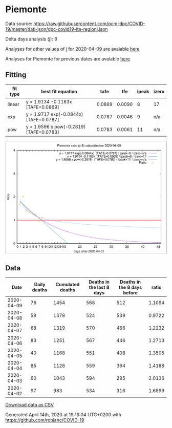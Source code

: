 # Piemonte

Data source: https://raw.githubusercontent.com/pcm-dpc/COVID-19/master/dati-json/dpc-covid19-ita-regioni.json

Delta days analysis (j): 8

Analyses for other values of j for 2020-04-09 are avalable [here](../2020-04-09/README.md)

Analyses for Piemonte for previous dates are avalable [here](../README.md)

## Fitting 
|fit type|best fit equation|tafe|tfe|ipeak|izero|
|-------|-----|--------|------|---|---|
|linear|y = 1.9134 -0.1183x  [TAFE=0.0869]|0.0869|0.0090|8|17|
|exp|y = 1.9717 exp(-0.0844x)  [TAFE=0.0787]|0.0787|0.0046|9|n/a|
|pow|y = 1.9596 x pow(-0.2819)  [TAFE=0.0783]|0.0783|0.0061|11|n/a|

![Plot](COVID-19_piemonte_j8_2020-04-09.png)

## Data
|Date|Daily deaths|Cumulated deaths|Deaths in the last 8 days|Deaths in the 8 days before|ratio|
|----|----------|-----------|-------|--------------------|-----|
|2020-04-09|76|1454|568|512|1.1094|
|2020-04-08|59|1378|524|539|0.9722|
|2020-04-07|68|1319|570|466|1.2232|
|2020-04-06|83|1251|567|446|1.2713|
|2020-04-05|40|1168|551|408|1.3505|
|2020-04-04|85|1128|559|394|1.4188|
|2020-04-03|60|1043|594|295|2.0136|
|2020-04-02|97|983|534|316|1.6899|

[Download data as CSV](COVID-19_piemonte_j8_2020-04-09.csv)

Generated April 14th, 2020 at 19:16:04 UTC+0200 with https://github.com/robianc/COVID-19
